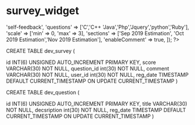 # survey_widget


<?= SurveyDev::widget([
    'id' => 'self-feedback',
	'questions' => ['C','C++ 'Java','Php','Jquery','python','Ruby'],
	'scale' => ['min' => 0, 'max' => 3],
	'sections' => ['Sep 2019 Estimation', 'Oct 2019 Estimation','Nov 2019 Estimation'],
	'enableComment' => true,
]); ?>





CREATE TABLE dev_survey (

id INT(6) UNSIGNED AUTO_INCREMENT PRIMARY KEY,
score VARCHAR(30) NOT NULL,
question_id int(30) NOT NULL,
comment VARCHAR(30) NOT NULL,
user_id int(30) NOT NULL,
reg_date TIMESTAMP DEFAULT CURRENT_TIMESTAMP ON UPDATE CURRENT_TIMESTAMP
)

CREATE TABLE dev_question (

id INT(6) UNSIGNED AUTO_INCREMENT PRIMARY KEY,
title VARCHAR(30) NOT NULL,
decsription int(30) NOT NULL,
reg_date TIMESTAMP DEFAULT CURRENT_TIMESTAMP ON UPDATE CURRENT_TIMESTAMP
)
